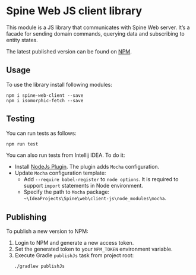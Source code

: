 # Spine Web JS client library
This module is a JS library that communicates with Spine Web server. It’s a facade for sending 
domain commands, querying data and subscribing to entity states.  

The latest published version can be found on [NPM](https://www.npmjs.com/package/spine-web-client).

## Usage

To use the library install following modules:

```
npm i spine-web-client --save
npm i isomorphic-fetch --save
```

## Testing

You can run tests as follows:
```bash
npm run test
```

You can also run tests from Intellij IDEA. To do it:
* Install [NodeJs Plugin](https://plugins.jetbrains.com/plugin/6098-nodejs). The plugin adds `Mocha` configuration.
* Update `Mocha` configuration template:
  * Add `--require babel-register` to `node options`. It is required to support `import` statements in Node environment.
  * Specify the path to `Mocha` package: `~\IdeaProjects\Spine\web\client-js\node_modules\mocha`.

## Publishing

To publish a new version to NPM:
1. Login to NPM and generate a new access token.
2. Set the generated token to your `NPM_TOKEN` environment variable.
3. Execute Gradle `publishJs` task from project root:
 ```bash
    ./gradlew publishJs
 ``` 
